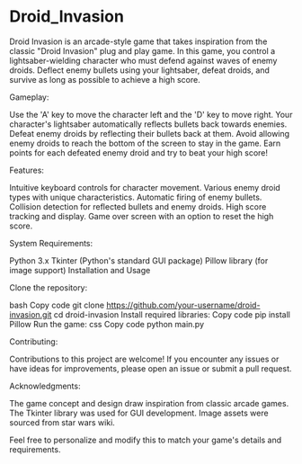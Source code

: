 # Droid_Invasion

Droid Invasion is an arcade-style game that takes inspiration from the classic "Droid Invasion" plug and play game. In this game, you control a lightsaber-wielding character who must defend against waves of enemy droids. Deflect enemy bullets using your lightsaber, defeat droids, and survive as long as possible to achieve a high score.

Gameplay:

Use the 'A' key to move the character left and the 'D' key to move right.
Your character's lightsaber automatically reflects bullets back towards enemies.
Defeat enemy droids by reflecting their bullets back at them.
Avoid allowing enemy droids to reach the bottom of the screen to stay in the game.
Earn points for each defeated enemy droid and try to beat your high score!

Features:

Intuitive keyboard controls for character movement.
Various enemy droid types with unique characteristics.
Automatic firing of enemy bullets.
Collision detection for reflected bullets and enemy droids.
High score tracking and display.
Game over screen with an option to reset the high score.

System Requirements:

Python 3.x
Tkinter (Python's standard GUI package)
Pillow library (for image support)
Installation and Usage

Clone the repository:

bash
Copy code
git clone https://github.com/your-username/droid-invasion.git
cd droid-invasion
Install required libraries:
Copy code
pip install Pillow
Run the game:
css
Copy code
python main.py

Contributing:

Contributions to this project are welcome! If you encounter any issues or have ideas for improvements, please open an issue or submit a pull request.

Acknowledgments:

The game concept and design draw inspiration from classic arcade games.
The Tkinter library was used for GUI development.
Image assets were sourced from star wars wiki.

Feel free to personalize and modify this to match your game's details and requirements.
